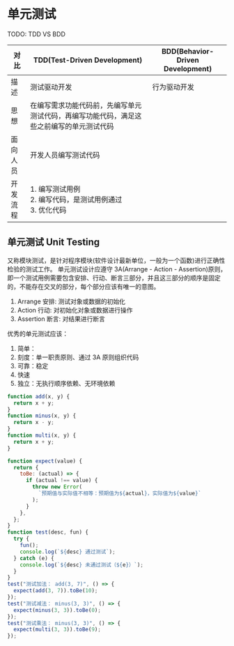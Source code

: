 # 单元测试

TODO: TDD VS BDD

| 对比     | TDD(Test-Driven Development)                                                             | BDD(Behavior-Driven Development) |
| -------- | ---------------------------------------------------------------------------------------- | -------------------------------- |
| 描述     | 测试驱动开发                                                                             | 行为驱动开发                     |
| 思想     | 在编写需求功能代码前，先编写单元测试代码，再编写功能代码，满足这些之前编写的单元测试代码 |                                  |
| 面向人员 | 开发人员编写测试代码                                                                     |                                  |
| 开发流程 | 1. 编写测试用例<br>2. 编写代码，是测试用例通过<br>3. 优化代码                            |                                  |

## 单元测试 Unit Testing

又称模块测试，是针对程序模块(软件设计最新单位，一般为一个函数)进行正确性检验的测试工作。
单元测试设计应遵守 3A(Arrange - Action - Assertion)原则，即一个测试用例需要包含安排、行动、断言三部分，并且这三部分的顺序是固定的，不能存在交叉的部分，每个部分应该有唯一的意图。

1. Arrange 安排: 测试对象或数据的初始化
2. Action 行动: 对初始化对象或数据进行操作
3. Assertion 断言: 对结果进行断言

优秀的单元测试应该：

1. 简单：
2. 刻度：单一职责原则、通过 3A 原则组织代码
3. 可靠：稳定
4. 快速
5. 独立：无执行顺序依赖、无环境依赖

```js
function add(x, y) {
  return x + y;
}
function minus(x, y) {
  return x - y;
}
function multi(x, y) {
  return x + y;
}

function expect(value) {
  return {
    toBe: (actual) => {
      if (actual !== value) {
        throw new Error(
          `预期值与实际值不相等：预期值为${actual}，实际值为${value}`
        );
      }
    },
  };
}
function test(desc, fun) {
  try {
    fun();
    console.log(`${desc} 通过测试`);
  } catch (e) {
    console.log(`${desc} 未通过测试（${e}）`);
  }
}
test("测试加法： add(3, 7)", () => {
  expect(add(3, 7)).toBe(10);
});
test("测试减法： minus(3, 3)", () => {
  expect(minus(3, 3)).toBe(0);
});
test("测试乘法： minus(3, 3)", () => {
  expect(multi(3, 3)).toBe(9);
});
```
